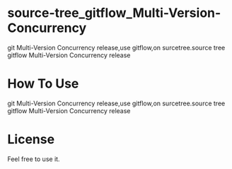 # source-tree_gitflow_Multi-Version-Concurrency
git Multi-Version Concurrency release,use gitflow,on surcetree.source tree gitflow  Multi-Version Concurrency release

# How To Use
git Multi-Version Concurrency release,use gitflow,on surcetree.source tree gitflow  Multi-Version Concurrency release

# License
Feel free to use it.
